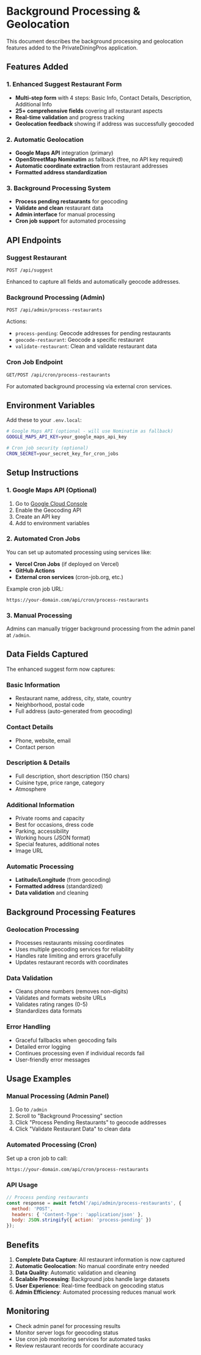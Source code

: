 # Background Processing & Geolocation

This document describes the background processing and geolocation features added to the PrivateDiningPros application.

## Features Added

### 1. Enhanced Suggest Restaurant Form
- **Multi-step form** with 4 steps: Basic Info, Contact Details, Description, Additional Info
- **25+ comprehensive fields** covering all restaurant aspects
- **Real-time validation** and progress tracking
- **Geolocation feedback** showing if address was successfully geocoded

### 2. Automatic Geolocation
- **Google Maps API** integration (primary)
- **OpenStreetMap Nominatim** as fallback (free, no API key required)
- **Automatic coordinate extraction** from restaurant addresses
- **Formatted address standardization**

### 3. Background Processing System
- **Process pending restaurants** for geocoding
- **Validate and clean** restaurant data
- **Admin interface** for manual processing
- **Cron job support** for automated processing

## API Endpoints

### Suggest Restaurant
```
POST /api/suggest
```
Enhanced to capture all fields and automatically geocode addresses.

### Background Processing (Admin)
```
POST /api/admin/process-restaurants
```
Actions:
- `process-pending`: Geocode addresses for pending restaurants
- `geocode-restaurant`: Geocode a specific restaurant
- `validate-restaurant`: Clean and validate restaurant data

### Cron Job Endpoint
```
GET/POST /api/cron/process-restaurants
```
For automated background processing via external cron services.

## Environment Variables

Add these to your `.env.local`:

```bash
# Google Maps API (optional - will use Nominatim as fallback)
GOOGLE_MAPS_API_KEY=your_google_maps_api_key

# Cron job security (optional)
CRON_SECRET=your_secret_key_for_cron_jobs
```

## Setup Instructions

### 1. Google Maps API (Optional)
1. Go to [Google Cloud Console](https://console.cloud.google.com/)
2. Enable the Geocoding API
3. Create an API key
4. Add to environment variables

### 2. Automated Cron Jobs
You can set up automated processing using services like:
- **Vercel Cron Jobs** (if deployed on Vercel)
- **GitHub Actions**
- **External cron services** (cron-job.org, etc.)

Example cron job URL:
```
https://your-domain.com/api/cron/process-restaurants
```

### 3. Manual Processing
Admins can manually trigger background processing from the admin panel at `/admin`.

## Data Fields Captured

The enhanced suggest form now captures:

### Basic Information
- Restaurant name, address, city, state, country
- Neighborhood, postal code
- Full address (auto-generated from geocoding)

### Contact Details
- Phone, website, email
- Contact person

### Description & Details
- Full description, short description (150 chars)
- Cuisine type, price range, category
- Atmosphere

### Additional Information
- Private rooms and capacity
- Best for occasions, dress code
- Parking, accessibility
- Working hours (JSON format)
- Special features, additional notes
- Image URL

### Automatic Processing
- **Latitude/Longitude** (from geocoding)
- **Formatted address** (standardized)
- **Data validation** and cleaning

## Background Processing Features

### Geolocation Processing
- Processes restaurants missing coordinates
- Uses multiple geocoding services for reliability
- Handles rate limiting and errors gracefully
- Updates restaurant records with coordinates

### Data Validation
- Cleans phone numbers (removes non-digits)
- Validates and formats website URLs
- Validates rating ranges (0-5)
- Standardizes data formats

### Error Handling
- Graceful fallbacks when geocoding fails
- Detailed error logging
- Continues processing even if individual records fail
- User-friendly error messages

## Usage Examples

### Manual Processing (Admin Panel)
1. Go to `/admin`
2. Scroll to "Background Processing" section
3. Click "Process Pending Restaurants" to geocode addresses
4. Click "Validate Restaurant Data" to clean data

### Automated Processing (Cron)
Set up a cron job to call:
```
https://your-domain.com/api/cron/process-restaurants
```

### API Usage
```javascript
// Process pending restaurants
const response = await fetch('/api/admin/process-restaurants', {
  method: 'POST',
  headers: { 'Content-Type': 'application/json' },
  body: JSON.stringify({ action: 'process-pending' })
});
```

## Benefits

1. **Complete Data Capture**: All restaurant information is now captured
2. **Automatic Geolocation**: No manual coordinate entry needed
3. **Data Quality**: Automatic validation and cleaning
4. **Scalable Processing**: Background jobs handle large datasets
5. **User Experience**: Real-time feedback on geocoding status
6. **Admin Efficiency**: Automated processing reduces manual work

## Monitoring

- Check admin panel for processing results
- Monitor server logs for geocoding status
- Use cron job monitoring services for automated tasks
- Review restaurant records for coordinate accuracy

